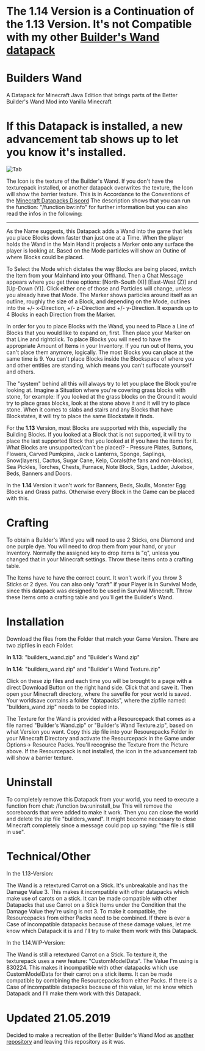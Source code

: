 # The 1.14 Version is a Continuation of the 1.13 Version. It's not Compatible with my other [Builder's Wand datapack](https://github.com/Elemend/Builders-Wand-1.14)

# Builders Wand

A Datapack for Minecraft Java Edition that brings parts of the Better Builder's Wand Mod into Vanilla Minecraft

# If this Datapack is installed, a new advancement tab shows up to let you know it's installed. 

![Tab](https://github.com/Elemend/Builders-Wand/blob/master/datapacks/builders_wand/2019-05-12_12.09.59.png)

The Icon is the texture of the Builder's Wand. If you don't have the texturepack installed, or another datapack overwrites the texture, the Icon will show the barrier texture. This is in Accordance to the Conventions of the [Minecraft Datapacks Discord](https://discord.gg/56ySADc)
The description shows that you can run the function: "/function bw:info" for further information but you can also read the infos in the following:
_______________________________________________________________________________________________________________________________

As the Name suggests, this Datapack adds a Wand into the game that lets you place Blocks down faster than just one at a Time. When the player holds the Wand in the Main Hand it projects a Marker onto any surface the player is looking at. Based on the Mode particles will show an Outine of where Blocks could be placed.

To Select the Mode which dictates the way Blocks are being placed, switch the Item from your Mainhand into your Offhand. Then a Chat Message appears where you get three options: [North-South (X)]  [East-West (Z)] and [Up-Down (Y)]. Click either one of those and Particles will change, unless you already have that Mode. The Marker shows particles around itself as an outline, roughly the size of a Block, and depending on the Mode, outlines into the +/- x-Direction, +/- z-Direction and +/- y-Direction. It expands up to 4 Blocks in each Direction from the Marker.

In order for you to place Blocks with the Wand, you need to Place a Line of Blocks that you would like to expand on, first. Then place your Marker on that Line and rightclick. To place Blocks you will need to have the appropriate Amount of Items in your Inventory. If you run out of Items, you can't place them anymore, logically. The most Blocks you can place at the same time is 9. You can't place Blocks inside the Blockspace of where you and other entities are standing, which means you can't suffocate yourself and others.

The "system" behind all this will always try to let you place the Block you're looking at. Imagine a Situation where you're covering grass blocks with stone, for example: If you looked at the grass blocks on the Ground it would try to place grass blocks, look at the stone above it and it will try to place stone. When it comes to slabs and stairs and any Blocks that have Blockstates, it will try to place the same Blockstate it finds.

For the **1.13** Version, most Blocks are supported with this, especially the Building Blocks. If you looked at a Block that is not supported, it will try to place the last supported Block that you looked at if you have the items for it.
What Blocks are unsupported/can't be placed? - Pressure Plates, Buttons, Flowers, Carved Pumkpins, Jack o Lanterns, Sponge, Saplings, Snow(layers), Cactus, Sugar Cane, Kelp, Corals(the fans and non-blocks), Sea Pickles, Torches, Chests, Furnace, Note Block, Sign, Ladder, Jukebox, Beds, Banners and Doors. 

In the **1.14** Version it won't work for Banners, Beds, Skulls, Monster Egg Blocks and Grass paths. Otherwise every Block in the Game can be placed with this.

# Crafting

To obtain a Builder's Wand you will need to use 2 Sticks, one Diamond and one purple dye. You will need to drop them from your hand, or your Inventory. Normally the assigned key to drop items is "q", unless you changed that in your Minecraft settings. Throw these Items onto a crafting table.

The Items have to have the correct count. It won't work if you throw 3 Sticks or 2 dyes. You can also only "craft" if your Player is in Survival Mode, since this datapack was designed to be used in Survival Minecraft. Throw these Items onto a crafting table and you'll get the Builder's Wand.


# Installation

Download the files from the Folder that match your Game Version.
There are two zipfiles in each Folder. 

**In 1.13**: "builders_wand.zip" and "Builder's Wand.zip" 

**In 1.14**: "builders_wand.zip" and "Builder's Wand Texture.zip" 

Click on these zip files and each time you will be brought to a page with a direct Download Button on the right hand side. Click that and save it. 
Then open your Minecraft directory, where the savefile for your world is saved. Your worldsave contains a folder "datapacks", where the zipfile named: "builders_wand.zip" needs to be copied into.

The Texture for the Wand is provided with a Resourcepack that comes as a file named "Builder's Wand.zip" or "Builder's Wand Texture.zip", based on what Version you want. Copy this zip file into your Resourepacks Folder in your Minecraft Directory and activate the Resourcepack in the Game under Options-> Resource Packs. You'll recognise the Texture from the Picture above. If the Resourcepack is not installed, the icon in the advancement tab will show a barrier texture.

# Uninstall

To completely remove this Datapack from your world, you need to execute a function from chat: /function bw:uninstall_bw
This will remove the scoreboards that were added to make it work. Then you can close the world and delete the zip file "builders_wand". It might become necessary to close Minecraft completely since a message could pop up saying: "the file is still in use".

# Technical/Other

In the 1.13-Version:

The Wand is a retextured Carrot on a Stick. It's unbreakable and has the Damage Value 3. This makes it incompatible with other datapacks which make use of carots on a stick. It can be made compatible with other Datapacks that use Carrot on a Stick Items under the Condition that the Damage Value they're using is not 3. To make it compatible, the Resourcepacks from either Packs need to be combined. If there is ever a Case of incompatible datapacks because of these damage values, let me know which Datapack it is and I'll try to make them work with this Datapack.

In the 1.14.WIP-Version:

The Wand is still a retextured Carrot on a Stick. To texture it, the texturepack uses a new feature: "CustomModelData". The Value I'm using is 830224. This makes it incompatible with other datapacks which use CustomModelData for their carrot on a stick items. It can be made compatible by combining the Resourcepacks from either Packs. If there is a Case of incompatible datapacks because of this value, let me know which Datapack and I'll make them work with this Datapack.

# Updated 21.05.2019

Decided to make a recreation of the Better Builder's Wand Mod as [another repository](https://github.com/Elemend/Builders-Wand-1.14) and leaving this repository as it was.
